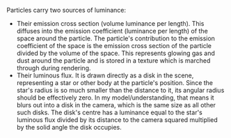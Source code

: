 Particles carry two sources of luminance:
- Their emission cross section (volume luminance per length).
	This diffuses into the emission coefficient (luminance per length) of the space around the particle.
	The particle's contribution to the emission coefficient of the space is the emission cross section of the particle divided by the volume of the space.
	This represents glowing gas and dust around the particle and is stored in a texture which is marched through during rendering.
- Their luminous flux.
	It is drawn directly as a disk in the scene, representing a star or other body at the particle's position.
	Since the star's radius is so much smaller than the distance to it, its angular radius should be effectively zero. In my model/understanding, that means it blurs out into a disk in the camera, which is the same size as all other such disks. The disk's centre has a luminance equal to the star's luminous flux divided by its distance to the camera squared multiplied by the solid angle the disk occupies.
